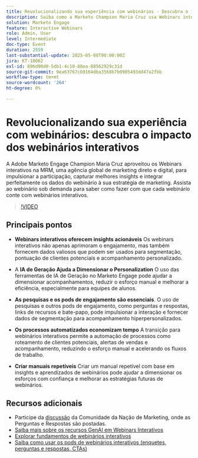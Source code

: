 ```yaml
---
title: Revolucionalizando sua experiência com webinários - Descubra o impacto dos webinários interativos
description: Saiba como a Marketo Champion Maria Cruz usa Webinars interativos para aumentar o engajamento, obter insights e aprimorar o marketing na MRM. Assista sob demanda agora!
solution: Marketo Engage
feature: Interactive Webinars
role: Admin, User
level: Intermediate
doc-type: Event
duration: 2559
last-substantial-update: 2025-05-08T00:00:00Z
jira: KT-18062
exl-id: 896d90d0-5db1-4c10-88ea-88562929c31d
source-git-commit: 9ea63767cb9164dba3568b7b0985493dd47a2fbb
workflow-type: tm+mt
source-wordcount: '264'
ht-degree: 0%

---
```


# Revolucionalizando sua experiência com webinários: descubra o impacto dos webinários interativos

A Adobe Marketo Engage Champion Maria Cruz aproveitou os Webinars interativos na MRM, uma agência global de marketing direto e digital, para impulsionar a participação, capturar melhores insights e integrar perfeitamente os dados do webinário à sua estratégia de marketing. Assista ao webinário sob demanda para saber como fazer com que cada webinário conte com webinários interativos.

>[!VIDEO](https://video.tv.adobe.com/v/3458099/?learn=on&enablevpops)

## Principais pontos

* **Webinars interativos oferecem insights acionáveis** Os webinars interativos não apenas aprimoram o engajamento, mas também fornecem dados valiosos que podem ser usados para segmentação, pontuação de clientes potenciais e acompanhamento personalizado.

* A **IA de Geração Ajuda a Dimensionar o Personalization** O uso das ferramentas de IA de Geração no Marketo Engage pode ajudar a dimensionar acompanhamentos, reduzir o esforço manual e melhorar a eficiência, especialmente para equipes de alunos.

* **As pesquisas e os pods de engajamento são essenciais**. O uso de pesquisas e outros pods de engajamento, como perguntas e respostas, links de recursos e bate-papo, pode impulsionar a interação e fornecer dados de segmentação para acompanhamento hiperpersonalizados.

* **Os processos automatizados economizam tempo** A transição para webinários interativos permite a automação de processos como roteamento de clientes potenciais, alertas de vendas e acompanhamento, reduzindo o esforço manual e acelerando os fluxos de trabalho.

* **Criar manuais repetíveis** Criar um manual repetível com base em insights e aprendizados de webinários pode ajudar a dimensionar os esforços com confiança e melhorar as estratégias futuras de webinários.

## Recursos adicionais

* Participe da [discussão](https://nation.marketo.com/t5/product-blogs/on-demand-learn-from-your-peers-revolutionizing-your-webinar/ba-p/356260) da Comunidade da Nação de Marketing, onde as Perguntas e Respostas são postadas.
* [Saiba mais sobre os recursos GenAI em Webinars Interativos](https://nation.marketo.com/t5/latest-product-innovations/discover-how-genai-can-elevate-your-upcoming-webinars/ba-p/355055)
* [Explorar fundamentos de webinários interativos](https://experienceleague.adobe.com/en/docs/marketo/using/product-docs/demand-generation/events/interactive-webinars/interactive-webinars-overview)
* [Saiba como usar os pods de webinários interativos (enquetes, perguntas e respostas, CTAs)](https://experienceleague.adobe.com/en/docs/marketo/using/product-docs/demand-generation/events/interactive-webinars/best-practices-for-interactive-webinars)